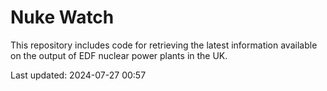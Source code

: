 # Nuke Watch

This repository includes code for retrieving the latest information available on the output of EDF nuclear power plants in the UK.

Last updated: 2024-07-27 00:57